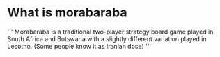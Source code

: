 # What is morabaraba
'''
Morabaraba is a traditional two-player strategy board game played in South Africa and Botswana with a slightly different variation played in Lesotho.
(Some people know it as Iranian dose)
'''
